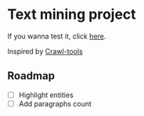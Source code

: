 # Text mining project

If you wanna test it, click [here](https://text-mining.onrender.com/).

Inspired by [Crawl-tools](https://www.crawl-tools.com/fr/structurer-fouille-de-texte/)

## Roadmap 
- [ ] Highlight entities
- [ ] Add paragraphs count